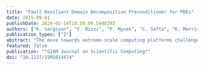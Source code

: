 ```yaml
---
title: "Fault Resilient Domain Decomposition Preconditioner for PDEs"
date: 2015-09-01
publishDate: 2024-01-14T18:58:09.544839Z
authors: ["K. Sargsyan", "F. Rizzi", "P. Mycek", "C. Safta", "K. Morris", "H. Najm", "O. Le Maître", "O. Knio", "B. Debusschere"]
publication_types: ["2"]
abstract: "The move towards extreme-scale computing platforms challenges scientific simulations in many ways. Given the recent tendencies in computer architecture development, one needs to reformulate legacy codes in order to cope with large amounts of communication, system faults, and requirements of low-memory usage per core. In this work, we develop a novel framework for solving PDEs via domain decomposition that reformulates the solution as a state of knowledge with a probabilistic interpretation. Such reformulation allows resiliency with respect to potential faults without having to apply fault detection, avoids unnecessary communication, and is generally well-suited for rigorous uncertainty quantification studies that target improvements of predictive fidelity of scientific models. We demonstrate our algorithm for one-dimensional PDE examples where artificial faults have been implemented as bit flips in the binary representation of subdomain solutions."
featured: false
publication: "*SIAM Journal on Scientific Computing*"
doi: "10.1137/15M1014474"
---
```


